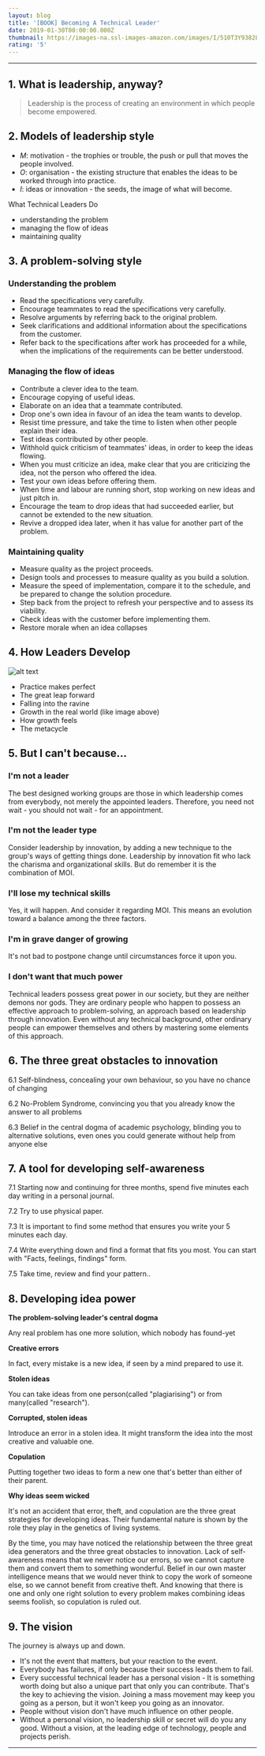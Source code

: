 ```yaml
---
layout: blog
title: '[BOOK] Becoming A Technical Leader'
date: 2019-01-30T00:00:00.000Z
thumbnail: https://images-na.ssl-images-amazon.com/images/I/510T3Y9382L._SX327_BO1,204,203,200_.jpg
rating: '5'
---
```


---

## 1. What is leadership, anyway?

> Leadership is the process of creating an environment in which people become empowered.

## 2. Models of leadership style

- *M*: motivation - the trophies or trouble, the push or pull that moves the people involved.
- *O*: organisation - the existing structure that enables the ideas to be worked through into practice.
- *I*: ideas or innovation - the seeds, the image of what will become.

What Technical Leaders Do

- understanding the problem
- managing the flow of ideas
- maintaining quality

## 3. A problem-solving style

### Understanding the problem

- Read the specifications very carefully.
- Encourage teammates to read the specifications very carefully.
- Resolve arguments by referring back to the original problem.
- Seek clarifications and additional information about the specifications from the customer.
- Refer back to the specifications after work has proceeded for a while, when the implications of the requirements can be better understood.

### Managing the flow of ideas

- Contribute a clever idea to the team.
- Encourage copying of useful ideas.
- Elaborate on an idea that a teammate contributed.
- Drop one's own idea in favour of an idea the team wants to develop.
- Resist time pressure, and take the time to listen when other people explain their idea.
- Test ideas contributed by other people.
- Withhold quick criticism of teammates' ideas, in order to keep the ideas flowing.
- When you must criticize an idea, make clear that you are criticizing the idea, not the person who offered the idea.
- Test your own ideas before offering them.
- When time and labour are running short, stop working on new ideas and just pitch in.
- Encourage the team to drop ideas that had succeeded earlier, but cannot be extended to the new situation.
- Revive a dropped idea later, when it has value for another part of the problem.


### Maintaining quality

- Measure quality as the project proceeds.
- Design tools and processes to measure quality as you build a solution.
- Measure the speed of implementation, compare it to the schedule, and be prepared to change the solution procedure.
- Step back from the project to refresh your perspective and to assess its viability.
- Check ideas with the customer before implementing them.
- Restore morale when an idea collapses


## 4. How Leaders Develop
 
![alt text](https://vegdave.files.wordpress.com/2014/08/learning_curve.jpg?w=600&h=444 "Leadership growth chart")


- Practice makes perfect
- The great leap forward
- Falling into the ravine
- Growth in the real world (like image above)
- How growth feels
- The metacycle

## 5. But I can't because...

### I'm not a leader

The best designed working groups are those in which leadership comes from everybody, not merely the appointed leaders. Therefore, you need not wait - you should not wait - for an appointment.

### I'm not the leader type

Consider leadership by innovation, by adding a new technique to the group's ways of getting things done. Leadership by innovation fit who lack the charisma and organizational skills. But do remember it is the combination of MOI.

### I'll lose my technical skills

Yes, it will happen. And consider it regarding MOI. This means an evolution toward a balance among the three factors.

### I'm in grave danger of growing

It's not bad to postpone change until circumstances force it upon you.

### I don't want that much power

Technical leaders possess great power in our society, but they are neither demons nor gods. They are ordinary people who happen to possess an effective approach to problem-solving, an approach based on leadership through innovation. Even without any technical background, other ordinary people can empower themselves and others by mastering some elements of this approach. 

## 6. The three great obstacles to innovation

6.1 Self-blindness, concealing your own behaviour, so you have no chance of changing

6.2 No-Problem Syndrome, convincing you that you already know the answer to all problems

6.3 Belief in the central dogma of academic psychology, blinding you to alternative solutions, even ones you could generate without help from anyone else

## 7. A tool for developing self-awareness

7.1 Starting now and continuing for three months, spend five minutes each day writing in a personal journal.

7.2 Try to use physical paper.

7.3 It is important to find some method that ensures you write your 5 minutes each day.

7.4 Write everything down and find a format that fits you most. You can start with "Facts, feelings, findings" form.

7.5 Take time, review and find your pattern..

## 8. Developing idea power

**The problem-solving leader's central dogma**

Any real problem has one more solution, which nobody has found-yet

**Creative errors**

In fact, every mistake is a new idea, if seen by a mind prepared to use it.

**Stolen ideas**

You can take ideas from one person(called "plagiarising") or from many(called "research").

**Corrupted, stolen ideas**

Introduce an error in a stolen idea. It might transform the idea into the most creative and valuable one.

**Copulation**

Putting together two ideas to form a new one that's better than either of their parent.

**Why ideas seem wicked**

It's not an accident that error, theft, and copulation are the three great strategies for developing ideas. Their fundamental nature is shown by the role they play in the genetics of living systems.

By the time, you may have noticed the relationship between the three great idea generators and the three great obstacles to innovation. Lack of self-awareness means that we never notice our errors, so we cannot capture them and convert them to something wonderful. Belief in our own master intelligence means that we would never think to copy the work of someone else, so we cannot benefit from creative theft. And knowing that there is one and only one right solution to every problem makes combining ideas seems foolish, so copulation is ruled out.

## 9. The vision

The journey is always up and down.

* It's not the event that matters, but your reaction to the event.
* Everybody has failures, if only because their success leads them to fail.
* Every successful technical leader has a personal vision - It is something worth doing but also a unique part that only you can contribute. That's the key to achieving the vision. Joining a mass movement may keep you going as a person, but it won't keep you going as an innovator.
* People without vision don't have much influence on other people.
* Without a personal vision, no leadership skill or secret will do you any good. Without a vision, at the leading edge of technology, people and projects perish.

----